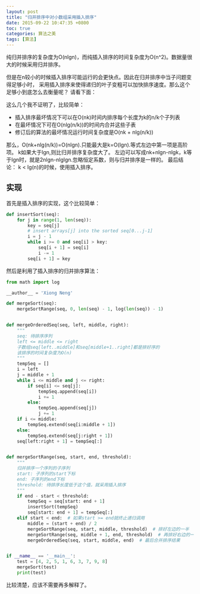 ```yaml
---
layout: post
title: "归并排序中对小数组采用插入排序"
date: 2015-09-22 10:47:35 +0800
toc: true
categories: 算法之美
tags: [算法]
---
```


纯归并排序的复杂度为O(nlgn)，而纯插入排序的时间复杂度为O(n^2)。数据量很大的时候采用归并排序。

但是在n较小的时候插入排序可能运行的会更快点。因此在归并排序中当子问题变得足够小时，
采用插入排序来使得递归的叶子变粗可以加快排序速度。那么这个足够小到底怎么去衡量呢？ 请看下面：

这么几个我不证明了，比较简单：

* 插入排序最坏情况下可以在O(nk)时间内排序每个长度为k的n/k个子列表
* 在最坏情况下可在O(nlg(n/k))的时间内合并这些子表
* 修订后的算法的最坏情况运行时间复杂度是O(nk + nlg(n/k))

那么，O(nk+nlg(n/k))=O(nlgn).只能最大是k=O(lgn).等式左边中第一项是高阶项。
k如果大于lgn,则比归并排序复杂度大了。
左边可以写成nk+nlgn-nlgk，k等于lgn时，就是2nlgn-nlglgn.忽略恒定系数，则与归并排序是一样的。
最后结论： k < lg(n)的时候，使用插入排序。<!--more-->

## 实现

首先是插入排序的实现，这个比较简单：
``` python
def insertSort(seq):
    for j in range(1, len(seq)):
        key = seq[j]
        # insert arrays[j] into the sorted seq[0...j-1]
        i = j - 1
        while i >= 0 and seq[i] > key:
            seq[i + 1] = seq[i]
            i -= 1
        seq[i + 1] = key
```
然后是利用了插入排序的归并排序算法：
``` python
from math import log

__author__ = 'Xiong Neng'

def mergeSort(seq):
    mergeSortRange(seq, 0, len(seq) - 1, log(len(seq)) - 1)


def mergeOrderedSeq(seq, left, middle, right):
    """
    seq: 待排序序列
    left <= middle <= right
    子数组seq[left..middle]和seq[middle+1..right]都是排好序的
    该排序的时间复杂度为O(n)
    """
    tempSeq = []
    i = left
    j = middle + 1
    while i <= middle and j <= right:
        if seq[i] <= seq[j]:
            tempSeq.append(seq[i])
            i += 1
        else:
            tempSeq.append(seq[j])
            j += 1
    if i <= middle:
        tempSeq.extend(seq[i:middle + 1])
    else:
        tempSeq.extend(seq[j:right + 1])
    seq[left:right + 1] = tempSeq[:]


def mergeSortRange(seq, start, end, threshold):
    """
    归并排序一个序列的子序列
    start: 子序列的start下标
    end: 子序列的end下标
    threshold: 待排序长度低于这个值，就采用插入排序
    """
    if end - start < threshold:
        tempSeq = seq[start: end + 1]
        insertSort(tempSeq)
        seq[start: end + 1] = tempSeq[:]
    elif start < end:  # 如果start >= end就终止递归调用
        middle = (start + end) / 2
        mergeSortRange(seq, start, middle, threshold)  # 排好左边的一半
        mergeSortRange(seq, middle + 1, end, threshold)  # 再排好右边的一半
        mergeOrderedSeq(seq, start, middle, end)  # 最后合并排序结果


if __name__ == '__main__':
    test = [4, 2, 5, 1, 6, 3, 7, 9, 8]
    mergeSort(test)
    print(test)
```
比较清楚，应该不需要再多解释了。
